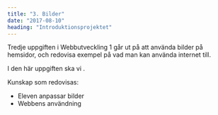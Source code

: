 ```yaml
---
title: "3. Bilder"
date: "2017-08-10"
heading: "Introduktionsprojektet"
---
```


Tredje uppgiften i Webbutveckling 1 går ut på att använda bilder på hemsidor, och redovisa exempel på vad man kan använda internet till.

I den här uppgiften ska vi .

Kunskap som redovisas:

- Eleven anpassar bilder
- Webbens användning
